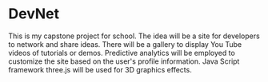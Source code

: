 # DevNet
This is my capstone project for school.  The idea will be a site for developers to network and share ideas.
There will be a gallery to display You Tube videos of tutorials or demos.
Predictive analytics will be employed to customize the site based on the user's profile information.
Java Script framework three.js will be used for 3D graphics effects.
